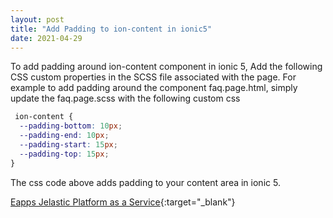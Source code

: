 ```yaml
---
layout: post
title: "Add Padding to ion-content in ionic5"
date: 2021-04-29
---
```

To add padding around ion-content component in ionic 5, Add the following CSS custom properties in the SCSS file associated with the page. For example to add 
padding around the component faq.page.html, simply update the faq.page.scss with the following custom css

```css
 ion-content {
  --padding-bottom: 10px;
  --padding-end: 10px;
  --padding-start: 15px;
  --padding-top: 15px;
}
```

The css code above adds padding to your content area in ionic 5.

[Eapps Jelastic Platform as a Service](https://portal.eapps.com/aff.php?aff=2289 "Eapps Jelastic PaaS"){:target="_blank"}